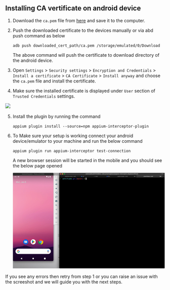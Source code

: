 ## Installing CA vertificate on android device

1. Download the `ca.pem` file from [here](../certificate/certs/ca.pem) and save it to the computer.

2. Push the downloaded certificate to the devices manually or via abd push command as below

    ```shell
    adb push downloaded_cert_path/ca.pem /storage/emulated/0/Download
    ```

    The above command will push the certificate to download directory of the android device.

3. Open `Settings` > `Security settings` > `Encryption and Credentials` > `Install a certificate` > `CA Certificate` > `Install anyway` and choose the `ca.pem` file and install the certificate.

4. Make sure the installed certificate is displayed under `User` section of `Trusted Credentials` settings.

<img src="./ca_install_steps.gif">

5. Install the plugin by running the command 

    ```shell
    appium plugin install --source=npm appium-interceptor-plugin
    ```
6. To Make sure your setup is working connect your android device/emulator to your machine and run the below command
    
    ```shell
    appium plugin run appium-interceptor test-connection
    ```

    A new browser session will be started in the mobile and you should see the below page opened
     
    <img src="./test-connection.gif">

If you see any errors then retry from step 1 or you can raise an issue with the screeshot and we will guide you with the next steps.
